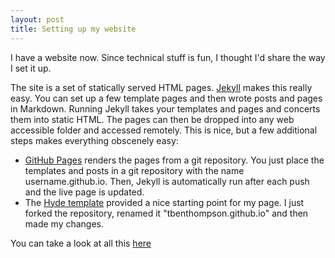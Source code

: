 ```yaml
---
layout: post
title: Setting up my website
---
```


I have a website now. Since technical stuff is fun, I thought I'd share the way I set it up.

The site is a set of statically served HTML pages. [Jekyll](https://jekyllrb.com/) makes this really easy. You can set up a few template pages and then wrote posts and pages in Markdown. Running Jekyll takes your templates and pages and concerts them into static HTML.  The pages can then be dropped into any web accessible folder and accessed remotely. This is nice, but a few additional steps makes everything obscenely easy:

* [GitHub Pages](https://pages.github.com/) renders the pages from a git repository. You just place the templates and posts in a git repository with the name username.github.io. Then, Jekyll is automatically run after each push and the live page is updated.
* The [Hyde template](https://github.com/poole/hyde) provided a nice starting point for my page. I just forked the repository, renamed it "tbenthompson.github.io" and then made my changes.

You can take a look at all this [here](https://github.com/tbenthompson/tbenthompson.github.io)
